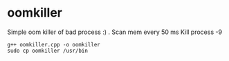# oomkiller
Simple oom killer of bad process :) .
Scan mem every 50 ms
Kill process -9

```
g++ oomkiller.cpp -o oomkiller
sudo cp oomkiller /usr/bin
```
